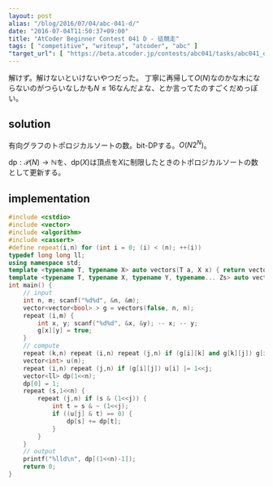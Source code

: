 ```yaml
---
layout: post
alias: "/blog/2016/07/04/abc-041-d/"
date: "2016-07-04T11:50:37+09:00"
title: "AtCoder Beginner Contest 041 D - 徒競走"
tags: [ "competitive", "writeup", "atcoder", "abc" ]
"target_url": [ "https://beta.atcoder.jp/contests/abc041/tasks/abc041_d" ]
---
```


解けず。解けないといけないやつだった。
丁寧に再帰して$O(N)$なのかな木にならないのがつらいなしかも$N \le 16$なんだよな、とか言ってたのすごくだめっぽい。

## solution

有向グラフのトポロジカルソートの数。bit-DPする。$O(N2^N)$。

$\mathrm{dp} : \mathcal{P}(N) \to \mathbb{N}$を、$\mathrm{dp}(X)$は頂点を$X$に制限したときのトポロジカルソートの数として更新する。

## implementation

``` c++
#include <cstdio>
#include <vector>
#include <algorithm>
#include <cassert>
#define repeat(i,n) for (int i = 0; (i) < (n); ++(i))
typedef long long ll;
using namespace std;
template <typename T, typename X> auto vectors(T a, X x) { return vector<T>(x, a); }
template <typename T, typename X, typename Y, typename... Zs> auto vectors(T a, X x, Y y, Zs... zs) { auto cont = vectors(a, y, zs...); return vector<decltype(cont)>(x, cont); }
int main() {
    // input
    int n, m; scanf("%d%d", &n, &m);
    vector<vector<bool> > g = vectors(false, n, n);
    repeat (i,m) {
        int x, y; scanf("%d%d", &x, &y); -- x; -- y;
        g[x][y] = true;
    }
    // compute
    repeat (k,n) repeat (i,n) repeat (j,n) if (g[i][k] and g[k][j]) g[i][j] = true; // warshall-floyd
    vector<int> u(n);
    repeat (i,n) repeat (j,n) if (g[i][j]) u[i] |= 1<<j;
    vector<ll> dp(1<<n);
    dp[0] = 1;
    repeat (s,1<<n) {
        repeat (j,n) if (s & (1<<j)) {
            int t = s & ~ (1<<j);
            if ((u[j] & t) == 0) {
                dp[s] += dp[t];
            }
        }
    }
    // output
    printf("%lld\n", dp[(1<<n)-1]);
    return 0;
}
```
